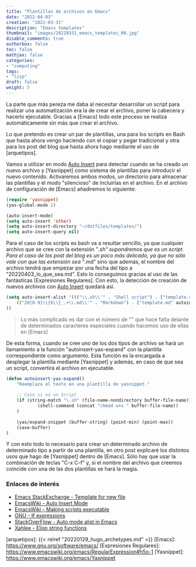 ```yaml
---
title: "Plantillas de archivos en Emacs"
date: "2022-04-03"
creation: "2022-03-31"
description: "Emacs templates"
thumbnail: "images/20220331_emacs_templates_00.jpg"
disable_comments: true
authorbox: false
toc: false
mathjax: false
categories:
- "computing"
tags:
- "lisp"
draft: false
weight: 5
---
```

La parte que más pereza me daba al necesitar desarrollar un script para realizar una automatización era la de crear el archivo, poner la cabecera y hacerlo ejecutable. Gracias a [Emacs] todo este proceso se realiza automáticamente sin más que crear el archivo.
<!--more-->

Lo que pretendo es crear un par de plantillas, una para los scripts en Bash que hasta ahora vengo haciendo con el copiar y pegar tradicional y otra para los post del blog que hasta ahora hago mediante el uso de [arquetipos].

Vamos a utilizar en modo [Auto Insert] para detectar cuando se ha creado un nuevo archivo y [Yasnippet] como sistema de plantillas para introducir el nuevo contenido. Activaremos ambos modos, un directorio para almacenar las plantillas y el modo "silencioso" de incluirlas en el archivo. En el archivo de configuración de [Emacs] añadiremos lo siguiente:

``` lisp
(require 'yasnippet)
(yas-global-mode 1)

(auto-insert-mode)
(setq auto-insert 'other)
(setq auto-insert-directory "~/dotfiles/templates/")
(setq auto-insert-query nil)
```

Para el caso de los scripts es bash va a resultar sencillo, ya que cualquier archivo que se cree con la extensión "*.sh" supondremos que es un script. Para el caso de los post del blog es un poco más delicado, ya que no sólo vale con que las extensión sea "*.md" sino que además, el nombre del archivo tendrá que empezar por una fecha del tipo a "20220403_lo_que_sea.md". Esto lo conseguimos gracias al uso de las fantásticas [Expresiones Regulares]. Con esto, la detección de creación de nuevos archivos con [Auto Insert] quedará así.

``` lisp
(setq auto-insert-alist '((("\\.sh\\'" . "Shell script") . ["template.sh" autoinsert-yas-expand])
    (("20[0-9]\\{6\\}_.+\\.md\\'" . "Markdown") . ["template.md" autoinsert-yas-expand])
))
```

> Lo más complicado es dar con el número de "\" que hace falta delante de determinados caracteres especiales cuando hacemos uso de ellas en [Emacs]

De esta forma, cuando se cree uno de los dos tipos de archivo se hará un llamamiento a la función "autoinsert-yas-expand" con la plantilla correspondiente como argumento. Esta función es la encargada a desplegar la plantilla mediante [Yasnippet] y además, en caso de que sea un script, convertirá el archivo en ejecutable.


``` lisp
(defun autoinsert-yas-expand()
    "Reemplaza el texto en una plantilla de yasnippet."
    
    ;; Caso si es un Script
    (if (string-match "\.sh" (file-name-nondirectory buffer-file-name))
            (shell-command (concat "chmod u+x " buffer-file-name))
    )
    
    (yas/expand-snippet (buffer-string) (point-min) (point-max))
    (save-buffer)
)
```

Y con esto todo lo necesario para crear un determinado archivo de determinado tipo a partir de una plantilla, en otro post explicaré los distintos usos que hago de [Yasnippet] dentro de [Emacs]. Sólo hay que usar la combinación de teclas "C-x C-f" y, si el nombre del archivo que creemos coincide con una de las dos plantillas se hará la magia.

### Enlaces de interés
- [Emacs StackExchange - Template for new file](https://emacs.stackexchange.com/questions/45629/template-for-new-file)
- [EmacsWiki - Auto Insert Mode](https://www.emacswiki.org/emacs/AutoInsertMode)
- [EmacsWiki - Making scripts executable](https://www.emacswiki.org/emacs/MakingScriptsExecutableOnSave)
- [GNU - If expressions](https://www.gnu.org/software/emacs/manual/html_node/eintr/else.html)
- [StackOverFlow - Auto mode alist in Emacs](https://stackoverflow.com/questions/3494402/setting-auto-mode-alist-in-emacs)
- [Xahlee - Elisp string functions](http://xahlee.info/emacs/emacs/elisp_string_functions.html)

[Auto Insert]: https://www.emacswiki.org/emacs/AutoInsertMode
[arquetipos]: {{< relref "20220129_hugo_archetypes.md" >}}
[Emacs]: https://www.gnu.org/software/emacs/
[Expresiones Regulares]: https://www.emacswiki.org/emacs/RegularExpression#h5o-1
[Yasnippet]: https://www.emacswiki.org/emacs/Yasnippet


[image-01]: /images/20220331_emacs_templates_01.jpg
[image-02]: /images/20220331_emacs_templates_02.jpg
[image-03]: /images/20220331_emacs_templates_03.jpg
[image-04]: /images/20220331_emacs_templates_04.jpg
[image-05]: /images/20220331_emacs_templates_05.jpg
[image-06]: /images/20220331_emacs_templates_06.jpg
[image-07]: /images/20220331_emacs_templates_07.jpg
[image-08]: /images/20220331_emacs_templates_08.jpg
[image-09]: /images/20220331_emacs_templates_09.jpg
